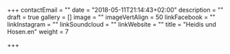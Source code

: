 +++
contactEmail = ""
date = "2018-05-11T21:14:43+02:00"
description = ""
draft = true
gallery = []
image = ""
imageVertAlign = 50
linkFacebook = ""
linkInstagram = ""
linkSoundcloud = ""
linkWebsite = ""
title = "Heidis und Hosen.en"
weight = 7

+++
